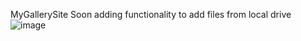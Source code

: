 MyGallerySite
Soon adding functionality to add files from local drive 
![image](https://user-images.githubusercontent.com/73595460/215253191-3e8494e0-1463-4d50-8d80-ab7600330304.png)
